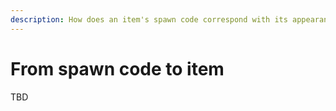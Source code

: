 ```yaml
---
description: How does an item's spawn code correspond with its appearance?
---
```


# From spawn code to item

TBD
